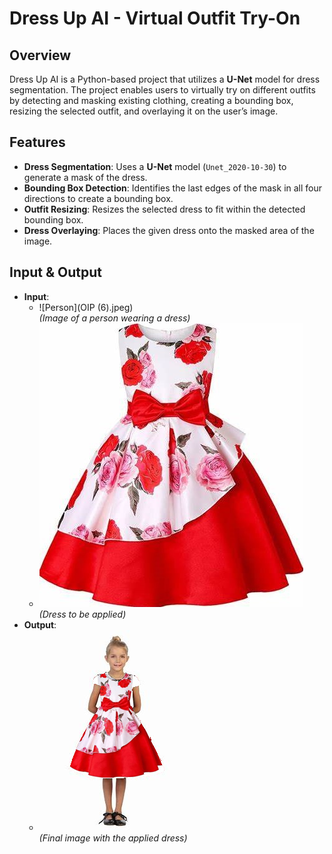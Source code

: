# Dress Up AI - Virtual Outfit Try-On

## Overview
Dress Up AI is a Python-based project that utilizes a **U-Net** model for dress segmentation. The project enables users to virtually try on different outfits by detecting and masking existing clothing, creating a bounding box, resizing the selected outfit, and overlaying it on the user’s image.

## Features
- **Dress Segmentation**: Uses a **U-Net** model (`Unet_2020-10-30`) to generate a mask of the dress.
- **Bounding Box Detection**: Identifies the last edges of the mask in all four directions to create a bounding box.
- **Outfit Resizing**: Resizes the selected dress to fit within the detected bounding box.
- **Dress Overlaying**: Places the given dress onto the masked area of the image.

## Input & Output
- **Input**:  
  - ![Person](OIP (6).jpeg)  
    *(Image of a person wearing a dress)*
  - ![Dress](dressimage1.jpeg)  
    *(Dress to be applied)*
- **Output**:  
  - ![Final Output](output.png)  
    *(Final image with the applied dress)*

